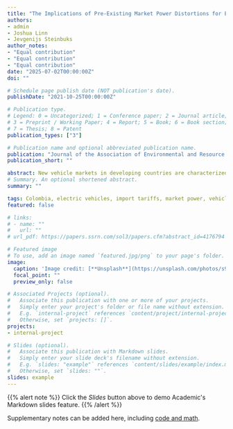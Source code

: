 ```yaml
---
title: "The Implications of Pre-Existing Market Power Distortions for Electric Vehicle Tax Policies: Evidence from Colombia"
authors:
- admin
- Joshua Linn
- Jevgenijs Steinbuks
author_notes:
- "Equal contribution"
- "Equal contribution"
- "Equal contribution"
date: "2025-07-02T00:00:00Z"
doi: ""

# Schedule page publish date (NOT publication's date).
publishDate: "2021-10-25T00:00:00Z"

# Publication type.
# Legend: 0 = Uncategorized; 1 = Conference paper; 2 = Journal article;
# 3 = Preprint / Working Paper; 4 = Report; 5 = Book; 6 = Book section;
# 7 = Thesis; 8 = Patent
publication_types: ["3"]

# Publication name and optional abbreviated publication name.
publication: "Journal of the Association of Environmental and Resource Economists"
publication_short: ""

abstract: New vehicle markets in developing countries are characterized by low-income consumers and highly concentrated markets that distort equilibrium markups, which increases the challenges of transitioning to electric vehicles. We analyze existing and proposed policies aiming to increase hybrid and electric vehicle sales in Colombia. Using highly detailed data on vehicle purchases and attributes, we estimate an equilibrium model of Colombia’s market that includes a random-coefficients logit demand structure and endogenizes firms’ markups. Using the model to simulate policies indicates that Colombia’s sales tax and import tariffs have increased hybrid and electric vehicle market shares by 0.9 to 2.7 percentage points at welfare costs of 40-48 USD per ton of carbon dioxide reduction. Potentially taxing new vehicle carbon dioxide emissions rates would have roughly similar welfare costs. High welfare costs arise from exacerbating preexisting distortions caused by variable equilibrium markups.
# Summary. An optional shortened abstract.
summary: ""

tags: Colombia, electric vehicles, import tariffs, market power, vehicle taxes
featured: false

# links:
# - name: ""
#   url: ""
# url_pdf: https://papers.ssrn.com/sol3/papers.cfm?abstract_id=4176794

# Featured image
# To use, add an image named `featured.jpg/png` to your page's folder. 
image:
  caption: 'Image credit: [**Unsplash**](https://unsplash.com/photos/s9CC2SKySJM)'
  focal_point: ""
  preview_only: false

# Associated Projects (optional).
#   Associate this publication with one or more of your projects.
#   Simply enter your project's folder or file name without extension.
#   E.g. `internal-project` references `content/project/internal-project/index.md`.
#   Otherwise, set `projects: []`.
projects:
- internal-project

# Slides (optional).
#   Associate this publication with Markdown slides.
#   Simply enter your slide deck's filename without extension.
#   E.g. `slides: "example"` references `content/slides/example/index.md`.
#   Otherwise, set `slides: ""`.
slides: example
---
```


{{% alert note %}}
Click the *Slides* button above to demo Academic's Markdown slides feature.
{{% /alert %}}

Supplementary notes can be added here, including [code and math](https://sourcethemes.com/academic/docs/writing-markdown-latex/).
